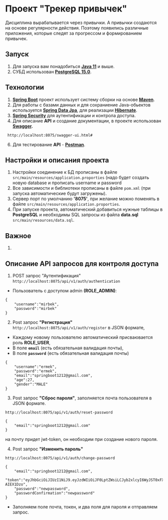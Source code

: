 # Проект "Трекер привычек"

Дисциплина вырабатывается через привычки. А привычки создаются на основе регулярности действия. 
Поэтому появились различные приложения, которые следят за прогрессом и формированием привычек.

## Запуск

1. Для запуска вам понадобиться **[Java 11](https://www.java.com/ru/)** и выше.
2. СУБД использован **[PostgreSQL 15.0](https://www.postgresql.org/)**.

## Технологии

1. **[Spring Boot](https://spring.io/projects/spring-boot)** проект использует систему сборки на основе **[Maven](https://maven.apache.org/)**.
2. Для работы с базами данных и для сохраниение Java-обьектов используется **[Spring Data Jpa](https://docs.spring.io/spring-data/jpa/docs/current/reference/html/)**, для реализации **[Hibernate](https://hibernate.org/)**.
3. **[Spring Security](https://spring.io/projects/spring-security)** для аутентификации и контрола доступа.
4. Для описание **API** и создание документации, в проекте использован **[Swagger](https://swagger.io/).**
````
 http://localhost:8075/swagger-ui.html#
````
6. Для тестирование **API** - **[Postman](https://www.postman.com/)**.

## Настройки и описания проекта

1. Настройки соединение к БД прописаны в файле `src/main/resources/application.proporties` (надо будет создать новую database и прописать username и password
2. Все зависимости и библиотеки прописаны в файле `pom.xml` (при запуска автоматические будут загружены).
3. Сервер порт по умолчанию **'8075'**, при желание можно поменять в файле `src/main/resources/application.proporties`.
4. При запуске проекта, автоматический добавиться нужные таблицы в **PostgreSQL** и необходимы SQL запросы из файла **data.sql** `src/main/resources/data.sql`.

## Важное

1. 

## Описание API запросов для контроля доступа 

1. POST запрос "Аутентификация" `http://localhost:8075/api/v1/auth/authentication`

- Пользователь с доступом admin **(ROLE_ADMIN)**: 
````
{
    "username":"mirbek",
    "password":"mirbek"
}
````

2. Post запрос **"Регистрация"** `http://localhost:8075/api/v1/auth/register` в JSON формате, 
- Каждому новому пользователю автоматический присваювается роль **ROLE_USER**, 
- В поле **`email`** (есть обязательная валидация почты), 
- В поле  **`password`** (есть обязательная валидация почты)
````
{
    "username":"ermek",
    "password":"ermek",
    "email":"springboot1212@gmail.com",
    "age":27,
    "gender":"MALE"
}
````

3. Post запрос **"Сброс пароля"**, заполняется почта пользователя в JSON формате.
````
http://localhost:8075/api/v1/auth/reset-password
````
````
{
    "email":"springboot1212@gmail.com"
}
````
на почту придет jwt-token, он необходим при создание нового пароля.

4. Post запрос **"Изменить пароль"**
````
http://localhost:8075/api/v1/auth/change-password
````
````
{
    "email":"springboot1212@gmail.com",
    "token":"eyJhbGciOiJIUzI1NiJ9.eyJzdWIiOiJF0LptZWsiLCJyb2xlcyI6WyJST0xFX1VTRVIiXSwiaWF0IjoxNjgyMTc5Mjk0LCJleHAiOjE2ODIxODI4OTR9.uW5Ktyag87pA7N48aQ5vjugg4H8slTY6sd-AIEX1Dzo",
    "password":"newpassword",
    "passwordConfirmation":"newpassword"
}
````
- Заполняем поле почта, токен, и два поля для пароля и отправляем запрос.
